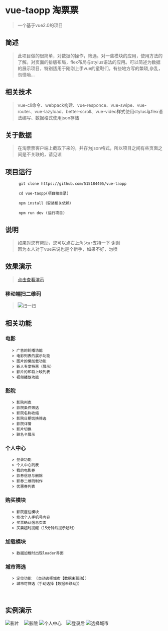 # vue-taopp 淘票票

>一个基于vue2.0的项目

## 简述
>此项目做的很简单，对数据的操作，筛选。对一些模块的应用，使用方法的了解。对页面的排版布局，flex布局与stylus语法的应用。可以简述为数据的展示项目，特别适用于刚刚上手vue的童鞋们，有些地方写的繁琐,杂乱，勿怪呦...

## 相关技术
>vue-cli命令、webpack构建、vue-responce、vue-swipe、vue-router、vue-lazyload、better-scroll、vue-video样式使用stylus与flex语法编写、数据格式使用json存储

## 关于数据
>在淘票票客户端上截取下来的，并存为json格式，所以项目之间有些页面之间是不关联的，请见谅

## 项目运行
 
          git clone https://github.com/515184405/vue-taopp

          cd vue-taopp(项目根目录)

          npm install（安装相关依赖）

          npm run dev (运行项目)
      
## 说明
>如果对您有帮助，您可以点右上角`Star`支持一下 谢谢</br>
>因为本人对于vue来说也是个新手，如果不好，勿喷

## 效果演示
>[点击查看演示](http://taopp.035k.com)

### 移动端扫二维码
>![扫一扫](http://taopp.035k.com/taopp.png)

## 相关功能

 ### 电影
       > 广告的轮播功能       
       > 电影列表的展示功能    
       > 图片的懒加载功能     
       > 新人专享特惠（展示）  
       > 影片的即将上映列表 
       > 视频播放功能 
 ### 影院
       > 影院列表             
       > 影院条件筛选         
       > 影院名称收缩         
       > 影院日期切换筛选     
       > 影院详情            
       > 影片切换          
       > 联名卡展示         
 ### 个人中心
       > 登录功能         
       > 个人中心列表      
       > 我的电影券        
       > 影券信息与删除    
       > 影券二维码制作    
       > 优惠券列表      
 ### 购买模块
       > 影院座位模块
       > 修改个人手机号内容
       > 买票确认信息页面
       > 买票超时提醒（15分钟后提示超时）
 ### 加载模块
       > 数据加载时出现loader界面
 ### 城市筛选
       > 定位功能  (自动选择城市【数据未联动】)
       > 城市可筛选（手动选择【数据未联动】）
       
## 实例演示
![影片](https://github.com/515184405/file/blob/master/movie.gif)&nbsp;&nbsp;&nbsp;
![影院](https://github.com/515184405/file/blob/master/cinema.gif)
![个人中心](https://github.com/515184405/file/blob/master/user.gif)&nbsp;&nbsp;&nbsp;
![登录后](https://github.com/515184405/file/blob/master/logined.gif)
![选择城市](https://github.com/515184405/file/blob/master/selectCity.gif)   
